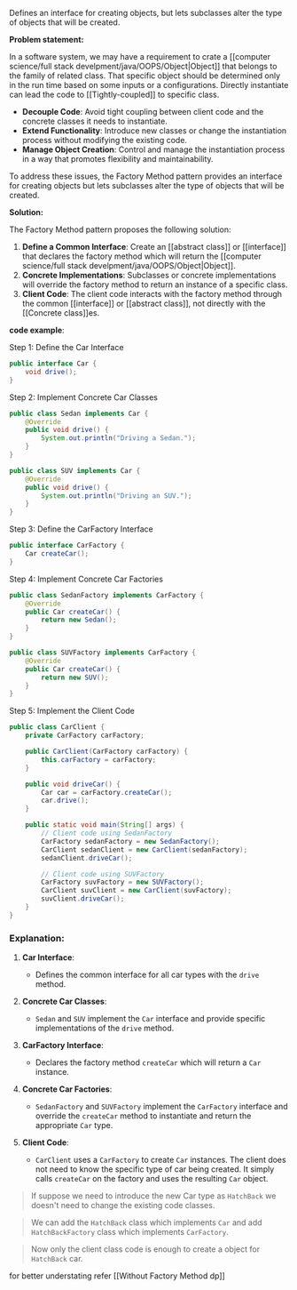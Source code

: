 Defines an interface for creating objects, but lets subclasses alter the type of objects that will be created.

**Problem statement:**

In a software system, we may have a requirement to crate a [[computer science/full stack develpment/java/OOPS/Object|Object]] that belongs to the family of related class. That specific object should be determined only in the run time based on some inputs or a configurations. Directly instantiate can lead the code to [[Tightly-coupled]] to specific class.

- **Decouple Code**: Avoid tight coupling between client code and the concrete classes it needs to instantiate.
- **Extend Functionality**: Introduce new classes or change the instantiation process without modifying the existing code.
- **Manage Object Creation**: Control and manage the instantiation process in a way that promotes flexibility and maintainability.

To address these issues, the Factory Method pattern provides an interface for creating objects but lets subclasses alter the type of objects that will be created.

**Solution:**

The Factory Method pattern proposes the following solution:

1. **Define a Common Interface**: Create an [[abstract class]] or [[interface]] that declares the factory method which will return the [[computer science/full stack develpment/java/OOPS/Object|Object]].
2. **Concrete Implementations**: Subclasses or concrete implementations will override the factory method to return an instance of a specific class.
3. **Client Code**: The client code interacts with the factory method through the common [[interface]] or [[abstract class]], not directly with the [[Concrete class]]es.

**code example**:

Step 1: Define the Car Interface

```java
public interface Car {
    void drive();
}
```

Step 2: Implement Concrete Car Classes

```java
public class Sedan implements Car {
    @Override
    public void drive() {
        System.out.println("Driving a Sedan.");
    }
}
```

```java
public class SUV implements Car {
    @Override
    public void drive() {
        System.out.println("Driving an SUV.");
    }
}
```

Step 3: Define the CarFactory Interface

```java
public interface CarFactory {
    Car createCar();
}
```

Step 4: Implement Concrete Car Factories

```java
public class SedanFactory implements CarFactory {
    @Override
    public Car createCar() {
        return new Sedan();
    }
}
```

```java
public class SUVFactory implements CarFactory {
    @Override
    public Car createCar() {
        return new SUV();
    }
}
```

Step 5: Implement the Client Code

```java
public class CarClient {
    private CarFactory carFactory;

    public CarClient(CarFactory carFactory) {
        this.carFactory = carFactory;
    }

    public void driveCar() {
        Car car = carFactory.createCar();
        car.drive();
    }

    public static void main(String[] args) {
        // Client code using SedanFactory
        CarFactory sedanFactory = new SedanFactory();
        CarClient sedanClient = new CarClient(sedanFactory);
        sedanClient.driveCar();

        // Client code using SUVFactory
        CarFactory suvFactory = new SUVFactory();
        CarClient suvClient = new CarClient(suvFactory);
        suvClient.driveCar();
    }
}
```
### **Explanation:**

1. **Car Interface**:
    
    - Defines the common interface for all car types with the `drive` method.
2. **Concrete Car Classes**:
    
    - `Sedan` and `SUV` implement the `Car` interface and provide specific implementations of the `drive` method.
3. **CarFactory Interface**:
    
    - Declares the factory method `createCar` which will return a `Car` instance.
4. **Concrete Car Factories**:
    
    - `SedanFactory` and `SUVFactory` implement the `CarFactory` interface and override the `createCar` method to instantiate and return the appropriate `Car` type.
5. **Client Code**:
    
    - `CarClient` uses a `CarFactory` to create `Car` instances. The client does not need to know the specific type of car being created. It simply calls `createCar` on the factory and uses the resulting `Car` object.


>If suppose we need to introduce the new Car type as `HatchBack` we doesn't need to change the existing code classes.
>

>We can add the `HatchBack` class which implements `Car` and add `HatchBackFactory` class which implements `CarFactory`.

>Now only the client class code is enough to create a object for `HatchBack` car.


for better understating refer [[Without Factory Method dp]] 